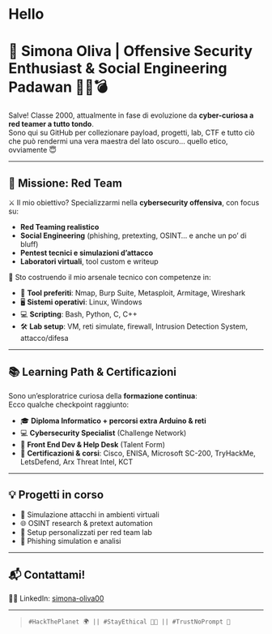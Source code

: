 # Hello
# 👾 Simona Oliva | Offensive Security Enthusiast & Social Engineering Padawan 🕵️‍♀️💣

Salve! Classe 2000, attualmente in fase di evoluzione da **cyber-curiosa a red teamer a tutto tondo**.  
Sono qui su GitHub per collezionare payload, progetti, lab, CTF e tutto ciò che può rendermi una vera maestra del lato oscuro… quello etico, ovviamente 😇

---

## 🎯 Missione: Red Team

⚔️ Il mio obiettivo? Specializzarmi nella **cybersecurity offensiva**, con focus su:

- **Red Teaming realistico**
- **Social Engineering** (phishing, pretexting, OSINT… e anche un po’ di bluff)
- **Pentest tecnici e simulazioni d’attacco**
- **Laboratori virtuali**, tool custom e writeup

🔐 Sto costruendo il mio arsenale tecnico con competenze in:

- 🧰 **Tool preferiti**: Nmap, Burp Suite, Metasploit, Armitage, Wireshark
- 🖥️ **Sistemi operativi**: Linux, Windows
- 💻 **Scripting**: Bash, Python, C, C++
- 🛠️ **Lab setup**: VM, reti simulate, firewall, Intrusion Detection System, attacco/difesa

---

## 📚 Learning Path & Certificazioni

Sono un’esploratrice curiosa della **formazione continua**:  
Ecco qualche checkpoint raggiunto:

- 🎓 **Diploma Informatico + percorsi extra Arduino & reti**
- 💻​ **Cybersecurity Specialist** (Challenge Network)
- 🧱 **Front End Dev & Help Desk** (Talent Form)
- 🧠 **Certificazioni & corsi**: Cisco, ENISA, Microsoft SC-200, TryHackMe, LetsDefend, Arx Threat Intel, KCT

---

## 💡 Progetti in corso

- 🔧 Simulazione attacchi in ambienti virtuali
- 🌐 OSINT research & pretext automation
- 📡 Setup personalizzati per red team lab
- 🧪 Phishing simulation e analisi

---

## 📬 Contattami!

👩‍💼 LinkedIn: [simona-oliva00](https://www.linkedin.com/in/simona-oliva00)  

---

> `#HackThePlanet 🌍 || #StayEthical 🧑‍💻 || #TrustNoPrompt 🤖`

